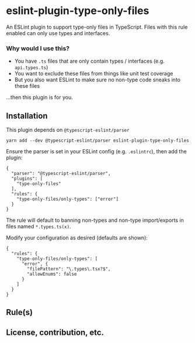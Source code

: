 # eslint-plugin-type-only-files

An ESLint plugin to support type-only files in TypeScript. Files with this rule enabled can only use types and interfaces.

### Why would I use this?

- You have `.ts` files that are only contain types / interfaces (e.g. `api.types.ts`)
- You want to exclude these files from things like unit test coverage
- But you also want ESLint to make sure no non-type code sneaks into these files

...then this plugin is for you.

## Installation

This plugin depends on `@typescript-eslint/parser`

```
yarn add --dev @typescript-eslint/parser eslint-plugin-type-only-files
```

Ensure the parser is set in your ESLint config (e.g. `.eslintrc`), then add the plugin:

```
{
  "parser": "@typescript-eslint/parser",
  "plugins": [
    "type-only-files"
  ],
  "rules": {
    "type-only-files/only-types": ["error"]
  }
}
```

The rule will default to banning non-types and non-type import/exports in files named `*.types.ts(x)`.

Modify your configuration as desired (defaults are shown):

```
{
  "rules": {
    "type-only-files/only-types": [
      "error", {
        "filePattern": "\.types\.tsx?$",
        "allowEnums": false
      }
    ]
  }
}
```

## Rule(s)

## License, contribution, etc.
